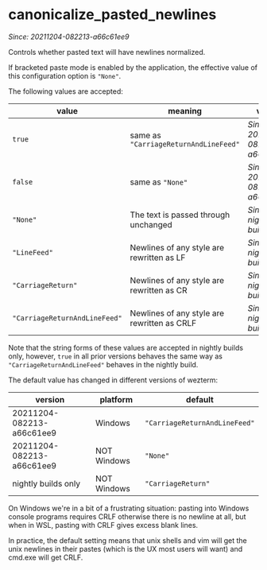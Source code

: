 # canonicalize_pasted_newlines

*Since: 20211204-082213-a66c61ee9*

Controls whether pasted text will have newlines normalized.

If bracketed paste mode is enabled by the application, the effective
value of this configuration option is `"None"`.

The following values are accepted:

|value|meaning|version|
|-----|-------|---------------|
|`true` |same as `"CarriageReturnAndLineFeed"`|*Since: 20211204-082213-a66c61ee9*|
|`false` |same as `"None"`|*Since: 20211204-082213-a66c61ee9*|
|`"None"` |The text is passed through unchanged|*Since: nightly builds only*|
|`"LineFeed"` |Newlines of any style are rewritten as LF|*Since: nightly builds only*|
|`"CarriageReturn"` |Newlines of any style are rewritten as CR|*Since: nightly builds only*|
|`"CarriageReturnAndLineFeed"` |Newlines of any style are rewritten as CRLF|*Since: nightly builds only*|

Note that the string forms of these values are accepted in nightly builds only,
however, `true` in all prior versions behaves the same way as
`"CarriageReturnAndLineFeed"` behaves in the nightly build.

The default value has changed in different versions of wezterm:

|version|platform|default|
|-------|--------|-------|
|20211204-082213-a66c61ee9|Windows|`"CarriageReturnAndLineFeed"`|
|20211204-082213-a66c61ee9|NOT Windows|`"None"`|
|nightly builds only|NOT Windows|`"CarriageReturn"`|

On Windows we're in a bit of a frustrating situation: pasting into
Windows console programs requires CRLF otherwise there is no newline
at all, but when in WSL, pasting with CRLF gives excess blank lines.

In practice, the default setting means that unix shells and vim will get the
unix newlines in their pastes (which is the UX most users will want) and
cmd.exe will get CRLF.

